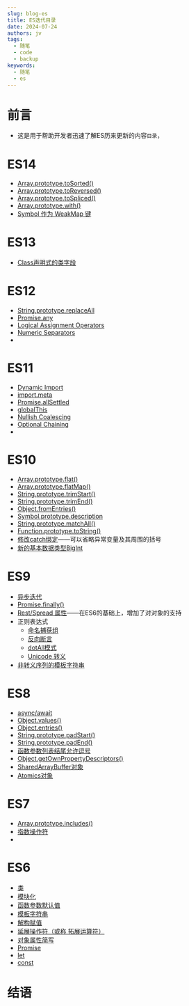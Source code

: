 ```yaml
---
slug: blog-es
title: ES迭代目录
date: 2024-07-24
authors: jv
tags:
  - 随笔
  - code
  - backup
keywords:
  - 随笔
  - es
---
```


# 前言

* 这是用于帮助开发者迅速了解ES历来更新的内容`目录`，

# ES14

* [Array.prototype.toSorted()](https://developer.mozilla.org/zh-CN/docs/Web/JavaScript/Reference/Global_Objects/Array/toSorted)
* [Array.prototype.toReversed()](https://developer.mozilla.org/zh-CN/docs/Web/JavaScript/Reference/Global_Objects/Array/toReversed)
* [Array.prototype.toSpliced()](https://developer.mozilla.org/zh-CN/docs/Web/JavaScript/Reference/Global_Objects/Array/toSpliced)
* [Array.prototype.with()](https://developer.mozilla.org/zh-CN/docs/Web/JavaScript/Reference/Global_Objects/Array/with)
* [Symbol 作为 WeakMap 键]()

# ES13

* [Class声明式的类字段]()

# ES12

* [String.prototype.replaceAll]()
* [Promise.any]()
* [Logical Assignment Operators]()
* [Numeric Separators]()
* 

# ES11

* [Dynamic Import]()
* [import.meta]()
* [Promise.allSettled]()
* [globalThis]()
* [Nullish Coalescing]()
* [Optional Chaining]()
* 

# ES10

* [Array.prototype.flat()](https://developer.mozilla.org/zh-CN/docs/Web/JavaScript/Reference/Global_Objects/Array/flat)
* [Array.prototype.flatMap()](https://developer.mozilla.org/zh-CN/docs/Web/JavaScript/Reference/Global_Objects/Array/flatMap)
* [String.prototype.trimStart()](https://developer.mozilla.org/zh-CN/docs/Web/JavaScript/Reference/Global_Objects/String/trimStart)
* [String.prototype.trimEnd()](https://developer.mozilla.org/zh-CN/docs/Web/JavaScript/Reference/Global_Objects/String/trimEnd)
* [Object.fromEntries()](https://developer.mozilla.org/zh-CN/docs/Web/JavaScript/Reference/Global_Objects/Object/fromEntries)
* [Symbol.prototype.description](https://developer.mozilla.org/zh-CN/docs/Web/JavaScript/Reference/Global_Objects/Symbol/description)
* [String.prototype.matchAll()](https://developer.mozilla.org/zh-CN/docs/Web/JavaScript/Reference/Global_Objects/String/matchAll)
* [Function.prototype.toString()](https://developer.mozilla.org/zh-CN/docs/Web/JavaScript/Reference/Global_Objects/Function/toString)
* [修改catch绑定](https://developer.mozilla.org/zh-CN/docs/Web/JavaScript/Reference/Statements/try...catch)——可以省略异常变量及其周围的括号
* [新的基本数据类型BigInt](https://developer.mozilla.org/zh-CN/docs/Web/JavaScript/Reference/Global_Objects/BigInt)

# ES9

* [异步迭代]()
* [Promise.finally()](https://developer.mozilla.org/zh-CN/docs/Web/JavaScript/Reference/Global_Objects/Promise/finally)
* [Rest/Spread 属性](https://developer.mozilla.org/zh-CN/docs/Web/JavaScript/Reference/Operators/Spread_syntax)——在ES6的基础上，增加了对对象的支持
* 正则表达式
  * [命名捕获组](https://developer.mozilla.org/en-US/docs/Web/JavaScript/Reference/Regular_expressions/Capturing_group)
  * [反向断言]()
  * [dotAll模式]()
  * [Unicode 转义]()
* [非转义序列的模板字符串]()

# ES8

* [async/await](https://www.runoob.com/w3cnote/es6-async.html)
* [Object.values()](https://developer.mozilla.org/zh-CN/docs/Web/JavaScript/Reference/Global_Objects/Object/values)
* [Object.entries()](https://developer.mozilla.org/zh-CN/docs/Web/JavaScript/Reference/Global_Objects/Object/entries)
* [String.prototype.padStart()](https://developer.mozilla.org/zh-CN/docs/Web/JavaScript/Reference/Global_Objects/String/padStart)
* [String.prototype.padEnd()](https://developer.mozilla.org/zh-CN/docs/Web/JavaScript/Reference/Global_Objects/String/padEnd)
* [函数参数列表结尾允许逗号](https://developer.mozilla.org/zh-CN/docs/Web/JavaScript/Reference/Trailing_commas)
* [Object.getOwnPropertyDescriptors()](https://developer.mozilla.org/zh-CN/docs/Web/JavaScript/Reference/Global_Objects/Object/getOwnPropertyDescriptors)
* [SharedArrayBuffer对象](https://developer.mozilla.org/zh-CN/docs/Web/JavaScript/Reference/Global_Objects/SharedArrayBuffer)
* [Atomics对象](https://developer.mozilla.org/zh-CN/docs/Web/JavaScript/Reference/Global_Objects/Atomics)

# ES7

* [Array.prototype.includes()](https://developer.mozilla.org/zh-CN/docs/Web/JavaScript/Reference/Global_Objects/Array/includes)
* [指数操作符](https://developer.mozilla.org/zh-CN/docs/Web/JavaScript/Reference/Operators/Exponentiation)
* 

# ES6

* [类](https://www.runoob.com/w3cnote/es6-class.html)
* [模块化](https://www.runoob.com/w3cnote/es6-module.html)
* [函数参数默认值](https://developer.mozilla.org/zh-CN/docs/Web/JavaScript/Reference/Functions/Default_parameters)
* [模板字符串](https://developer.mozilla.org/zh-CN/docs/Web/JavaScript/Reference/Template_literals)
* [解构赋值](https://www.runoob.com/w3cnote/deconstruction-assignment.html)
* [延展操作符（或称 拓展运算符）](https://developer.mozilla.org/zh-CN/docs/Web/JavaScript/Reference/Operators/Spread_syntax)
* [对象属性简写](https://www.bookstack.cn/read/es6-3rd/spilt.1.docs-object.md)
* [Promise]()
* [let](https://developer.mozilla.org/zh-CN/docs/Web/JavaScript/Reference/Statements/let)
* [const](https://developer.mozilla.org/zh-CN/docs/Web/JavaScript/Reference/Statements/const)

# 结语
